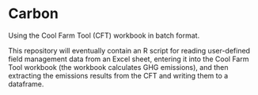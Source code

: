# Carbon
Using the Cool Farm Tool (CFT) workbook in batch format.

This repository will eventually contain an R script for reading user-defined field management data from an Excel sheet, 
entering it into the Cool Farm Tool workbook (the workbook calculates GHG emissions), 
and then extracting the emissions results from the CFT and writing them to a dataframe.
